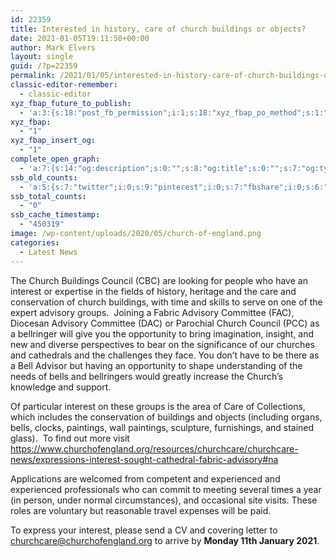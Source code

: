```yaml
---
id: 22359
title: Interested in history, care of church buildings or objects?
date: 2021-01-05T19:11:50+00:00
author: Mark Elvers
layout: single
guid: /?p=22359
permalink: /2021/01/05/interested-in-history-care-of-church-buildings-or-objects/
classic-editor-remember:
  - classic-editor
xyz_fbap_future_to_publish:
  - 'a:3:{s:18:"post_fb_permission";i:1;s:18:"xyz_fbap_po_method";s:1:"2";s:16:"xyz_fbap_message";s:62:"News item added to the CCCBR website: {POST_TITLE} {PERMALINK}";}'
xyz_fbap:
  - "1"
xyz_fbap_insert_og:
  - "1"
complete_open_graph:
  - 'a:7:{s:14:"og:description";s:0:"";s:8:"og:title";s:0:"";s:7:"og:type";s:0:"";s:12:"twitter:card";s:7:"summary";s:15:"twitter:creator";s:0:"";s:19:"twitter:description";s:0:"";s:8:"og:image";s:0:"";}'
ssb_old_counts:
  - 'a:5:{s:7:"twitter";i:0;s:9:"pinterest";i:0;s:7:"fbshare";i:0;s:6:"reddit";i:0;s:6:"tumblr";N;}'
ssb_total_counts:
  - "0"
ssb_cache_timestamp:
  - "450319"
image: /wp-content/uploads/2020/05/church-of-england.png
categories:
  - Latest News
---
```

The Church Buildings Council (CBC) are looking for people who have an interest or expertise in the fields of history, heritage and the care and conservation of church buildings, with time and skills to serve on one of the expert advisory groups.  Joining a Fabric Advisory Committee (FAC), Diocesan Advisory Committee (DAC) or Parochial Church Council (PCC) as a bellringer will give you the opportunity to bring imagination, insight, and new and diverse perspectives to bear on the significance of our churches and cathedrals and the challenges they face. You don’t have to be there as a Bell Advisor but having an opportunity to shape understanding of the needs of bells and bellringers would greatly increase the Church’s knowledge and support.

Of particular interest on these groups is the area of Care of Collections, which includes the conservation of buildings and objects (including organs, bells, clocks, paintings, wall paintings, sculpture, furnishings, and stained glass).  To find out more visit <https://www.churchofengland.org/resources/churchcare/churchcare-news/expressions-interest-sought-cathedral-fabric-advisory#na>

Applications are welcomed from competent and experienced and experienced professionals who can commit to meeting several times a year (in person, under normal circumstances), and occasional site visits. These roles are voluntary but reasonable travel expenses will be paid.

To express your interest, please send a CV and covering letter to <churchcare@churchofengland.org> to arrive by **Monday 11th January 2021**.
